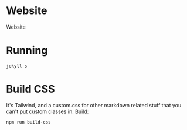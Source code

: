 # Website
Website

# Running

`jekyll s`

# Build CSS

It's Tailwind, and a custom.css for other markdown related stuff that you can't put custom classes in. Build:

`npm run build-css`